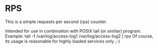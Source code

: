 RPS
===
This is a simple requests per second (rps) counter.

Intended for use in combination with POSIX tail (or similar) program.
Example: tail -f /var/log/access-log1 /var/log/access-log2 | rps
Of course, its usage is reasonable for highly loaded services only ;-)
